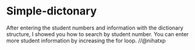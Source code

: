# Simple-dictonary
After entering the student numbers and information with the dictionary structure, I showed you how to search by student number. You can enter more student information by increasing the for loop. //@nihatxp



